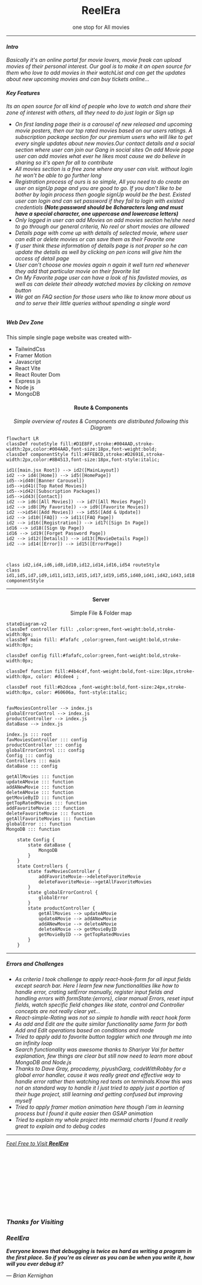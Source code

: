 <p>
<a>
<h1 align="center">ReelEra</h1>
<p align="center">one stop for All movies</p>
</a>
</p>

***


#### *Intro*


*Basically it's an online portal for movie lovers, movie freak can upload movies of their personal interest. Our goal is to make it an open source for them who love to add movies in their watchList and can get the updates about new upcoming movies and can buy tickets online...*
#### *Key Features*
*Its an open source for all kind of people who love to watch and share their zone of interest with others, all they need to do just login or Sign up*
- *On first landing page their is a carousel of new released and upcoming movie posters, then our top rated movies based on our users ratings. A subscription package section for our premium users who will like to get every single updates about new movies.Our contact details and a social section where user can join our Gang in social sites*
*On add Movie page user can add movies what ever he likes most cause we do believe in sharing so it's open for all to contribute*
- *All movies section is a free zone where any user can visit. without login he won't be able to go further long*
- *Registration process of ours is so simple, All you need to do create an user on signUp page and you are good to go. If you don't like to be bother by login process then google signUp would be the best. Existed user can login and can set password if they fail to login with existed credentials **(Note:password should be 8characters long and must have a special character, one uppercase and lowercase letters)***
- *Only logged in user can add Movies on add movies section he/she need to go through our general criteria, No reel or short movies are allowed*
- *Details page with come up with details of selected movie, where user can edit or delete movies or can save them as their Favorite one*
- *If user think these information of details page is not proper so he can update the details as well by clicking on pen icons will give him the access of detail page*
- *User can't choose one movies again n again it well turn red whenever they add that particular movie on their favorite list*
- *On My Favorite page user can have a look of his favlisted movies, as well as can delete their already watched movies by clicking on remove button*
- *We got an FAQ section for those users who like to know more about us and to serve their little queries without spending a single word*

<img align="center" src="./src/assets/iconLogo.svg" alt="" />

##### *Web Dev Zone*
This simple single page website was created with-
- TailwindCss
- Framer Motion
- Javascript
- React Vite
- React Router Dom
- Express js
- Node js
- MongoDB 


<p>
    <a>
    <h4 align="center">Route & Components</h4>
    <p align="center"><i>Simple overview of routes & Components are distributed following this Diagram</i></p>
    </a>
</p>

```mermaid
flowchart LR
classDef routeStyle fill:#D1E8FF,stroke:#004AAD,stroke-width:2px,color:#004AAD,font-size:18px,font-weight:bold;
classDef componentStyle fill:#FFEBCD,stroke:#D2691E,stroke-width:2px,color:#8B4513,font-size:18px,font-style:italic;

id1([main.jsx Root]) --> id2([MainLayout])
id2 --> id4([Home]) --> id5([HomePage])
id5-->id40([Banner Carousel])
id5-->id41([Top Rated Movies])
id5-->id42([Subscription Packages])
id5-->id43([Contact])
id2 --> id6([All Movies]) --> id7([All Movies Page])
id2 --> id8([My Favorite]) --> id9([Favorite Movies])
id2 -->id54([Add Movies]) --> id55([Add & Update])
id2 --> id10([FAQ]) --> id11([FAQ Page])
id2 --> id16([Registration]) --> id17([Sign In Page])
id16 --> id18([Sign Up Page])
id16 --> id19([Forget Password Page])
id2 --> id12([Details]) --> id13([MovieDetails Page])
id2 --> id14([Error]) --> id15([ErrorPage])



class id2,id4,id6,id8,id10,id12,id14,id16,id54 routeStyle
class id1,id5,id7,id9,id11,id13,id15,id17,id19,id55,id40,id41,id42,id43,id18 componentStyle

```


***
<p>
    <a>
    <h4 align="center">Server</h4>
    <p align="center">Simple File & Folder map</p>
    </a>
</p>


```mermaid
stateDiagram-v2
classDef controller fill: ,color:green,font-weight:bold,stroke-width:0px;
classDef main fill: #fafafc ,color:green,font-weight:bold,stroke-width:0px;

classDef config fill:#fafafc,color:green,font-weight:bold,stroke-width:0px;

classDef function fill:#4b4c4f,font-weight:bold,font-size:16px,stroke-width:0px, color: #dcdee4 ;

classDef root fill:#b2dcea ,font-weight:bold,font-size:24px,stroke-width:0px, color: #60606a, font-style:italic;


favMoviesController --> index.js
globalErrorControl --> index.js 
productController --> index.js 
dataBase --> index.js 

index.js ::: root
favMoviesController ::: config
productController ::: config
globalErrorControl ::: config
Config ::: config
Controllers ::: main
dataBase ::: config

getAllMovies ::: function
updateAMovie ::: function
addANewMovie ::: function
deleteAMovie ::: function
getMovieByID ::: function
getTopRatedMovies ::: function
addFavoriteMovie ::: function
deleteFavoriteMovie ::: function
getAllFavoriteMovies ::: function
globalError ::: function
MongoDB ::: function

    state Config {
        state dataBase {
            MongoDB 
        }
    }
    state Controllers {
        state favMoviesController {
            addFavoriteMovie-->deleteFavoriteMovie
            deleteFavoriteMovie-->getAllFavoriteMovies
        }
        state globalErrorControl {
            globalError
        }
        state productController {
            getAllMovies --> updateAMovie
            updateAMovie --> addANewMovie
            addANewMovie --> deleteAMovie
            deleteAMovie --> getMovieByID
            getMovieByID --> getTopRatedMovies
        }
    }
```
***


##### *Errors and Challenges*
- *As criteria I took challenge to apply react-hook-form for all input fields except search bar. Here I learn few new functionalities like how to handle error, crating setError manually, register input fields and handling errors with formState:{errors}, clear manual Errors, reset input fields, watch specific field changes like state, control and Controller concepts are not really clear yet...*
- *React-simple-Rating was not so simple to handle with react hook form*
- *As add and Edit are the quite similar functionality same form for both Add and Edit operations based on conditions and mode*
- *Tried to apply add to favorite button toggler which one through me into an infinity loop*
- *Search functionality was awesome thanks to Shariyar Vai for better explanation, few things are clear but still now need to learn more about MongoDB and Node.js*
- *Thanks to Dave Gray, procademy, piyushGarg, codeWithRobby for a global error handler, cause it was really great and effective way to handle error rather then watching red texts on terminals.Know this was not an standard way to handle it I just tried to apply just a portion of their huge project, still learning and getting confused but improving myself*
- *Tried to apply framer motion animation here though I'am in learning process but I found it quite easier then GSAP animation*
- *Tried to explain my whole project into mermaid charts I found it really great to explain and to debug codes* 

***
[_Feel Free to Visit **ReelEra**_](https://reeleraassignment10.netlify.app/)

<br/>
<br/>
<br/>
<br/>
<br/>
<br/>
<br/>
<br/>
<br/>


<img align="center" src="./src/assets/popCorn.svg" alt="" />

### *Thanks for Visiting*
### <a>*ReelEra*</a>

***Everyone knows that debugging is twice as hard as writing a program in the first place. So if you're as clever as you can be when you write it, how will you ever debug it?***

<a> ― *Brian Kernighan*</a> 
